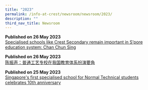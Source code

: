 ```yaml
---
title: "2023"
permalink: /info-at-crest/newsroom/newsroom/2023/
description: ""
third_nav_title: Newsroom
---
```

**Published on 26 May 2023**
<br>[Specialised schools like Crest Secondary remain important in S’pore education system: Chan Chun Sing](https://str.sg/iJbq)

**Published on 26 May 2023**
<br>[陈振声：普通工艺专校在我国教育体系扮演要角](https://www.zaobao.com.sg/news/singapore/story20230526-1398276)

**Published on 25 May 2023**
<br>[Singapore's first specialised school for Normal Technical students celebrates 10th anniversary](https://www.youtube.com/watch?v=9PgtO2U7QwU)

